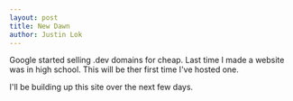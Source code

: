 ```yaml
---
layout: post
title: New Dawn
author: Justin Lok
---
```

Google started selling .dev domains for cheap. Last time I made a website was in high school. This will be ther first time I've hosted one.

I'll be building up this site over the next few days.